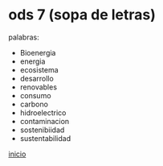 # ods 7 (sopa de letras)

palabras:
- Bioenergia 
- energia 
- ecosistema
- desarrollo
- renovables
- consumo
- carbono
- hidroelectrico
- contaminacion
- sostenibiidad
- sustentabilidad

[inicio](README.md)
